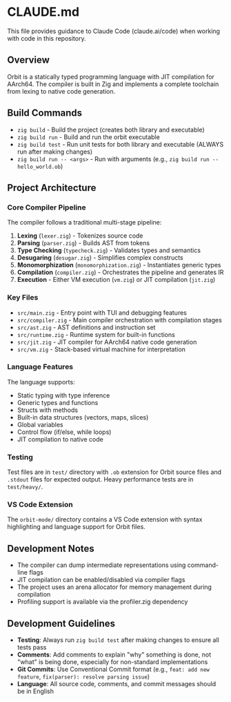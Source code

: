 # CLAUDE.md

This file provides guidance to Claude Code (claude.ai/code) when working with code in this repository.

## Overview

Orbit is a statically typed programming language with JIT compilation for AArch64. The compiler is built in Zig and implements a complete toolchain from lexing to native code generation.

## Build Commands

- `zig build` - Build the project (creates both library and executable)
- `zig build run` - Build and run the orbit executable
- `zig build test` - Run unit tests for both library and executable (ALWAYS run after making changes)
- `zig build run -- <args>` - Run with arguments (e.g., `zig build run -- hello_world.ob`)

## Project Architecture

### Core Compiler Pipeline

The compiler follows a traditional multi-stage pipeline:

1. **Lexing** (`lexer.zig`) - Tokenizes source code
2. **Parsing** (`parser.zig`) - Builds AST from tokens
3. **Type Checking** (`typecheck.zig`) - Validates types and semantics
4. **Desugaring** (`desugar.zig`) - Simplifies complex constructs
5. **Monomorphization** (`monomorphization.zig`) - Instantiates generic types
6. **Compilation** (`compiler.zig`) - Orchestrates the pipeline and generates IR
7. **Execution** - Either VM execution (`vm.zig`) or JIT compilation (`jit.zig`)

### Key Files

- `src/main.zig` - Entry point with TUI and debugging features
- `src/compiler.zig` - Main compiler orchestration with compilation stages
- `src/ast.zig` - AST definitions and instruction set
- `src/runtime.zig` - Runtime system for built-in functions
- `src/jit.zig` - JIT compiler for AArch64 native code generation
- `src/vm.zig` - Stack-based virtual machine for interpretation

### Language Features

The language supports:
- Static typing with type inference
- Generic types and functions
- Structs with methods
- Built-in data structures (vectors, maps, slices)
- Global variables
- Control flow (if/else, while loops)
- JIT compilation to native code

### Testing

Test files are in `test/` directory with `.ob` extension for Orbit source files and `.stdout` files for expected output. Heavy performance tests are in `test/heavy/`.

### VS Code Extension

The `orbit-mode/` directory contains a VS Code extension with syntax highlighting and language support for Orbit files.

## Development Notes

- The compiler can dump intermediate representations using command-line flags
- JIT compilation can be enabled/disabled via compiler flags
- The project uses an arena allocator for memory management during compilation
- Profiling support is available via the profiler.zig dependency

## Development Guidelines

- **Testing**: Always run `zig build test` after making changes to ensure all tests pass
- **Comments**: Add comments to explain "why" something is done, not "what" is being done, especially for non-standard implementations
- **Git Commits**: Use Conventional Commit format (e.g., `feat: add new feature`, `fix(parser): resolve parsing issue`)
- **Language**: All source code, comments, and commit messages should be in English